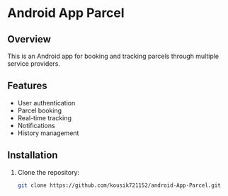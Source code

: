 # Android App Parcel

## Overview
This is an Android app for booking and tracking parcels through multiple service providers.

## Features
- User authentication
- Parcel booking
- Real-time tracking
- Notifications
- History management

## Installation
1. Clone the repository:
   ```sh
   git clone https://github.com/kousik721152/android-App-Parcel.git
